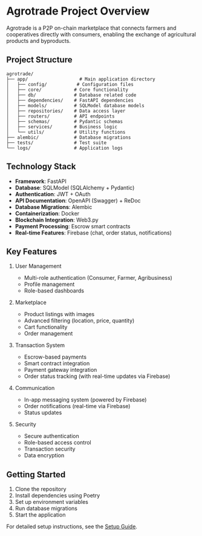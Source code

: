# Agrotrade Project Overview

Agrotrade is a P2P on-chain marketplace that connects farmers and cooperatives directly with consumers, enabling the exchange of agricultural products and byproducts.

## Project Structure

```
agrotrade/
├── app/                   # Main application directory
│   ├── config/           # Configuration files
│   ├── core/            # Core functionality
│   ├── db/              # Database related code
│   ├── dependencies/    # FastAPI dependencies
│   ├── models/          # SQLModel database models
│   ├── repositories/    # Data access layer
│   ├── routers/         # API endpoints
│   ├── schemas/         # Pydantic schemas
│   ├── services/        # Business logic
│   └── utils/           # Utility functions
├── alembic/             # Database migrations
├── tests/               # Test suite
└── logs/                # Application logs
```

## Technology Stack

- **Framework**: FastAPI
- **Database**: SQLModel (SQLAlchemy + Pydantic)
- **Authentication**: JWT + OAuth
- **API Documentation**: OpenAPI (Swagger) + ReDoc
- **Database Migrations**: Alembic
- **Containerization**: Docker
- **Blockchain Integration**: Web3.py
- **Payment Processing**: Escrow smart contracts
- **Real-time Features**: Firebase (chat, order status, notifications)

## Key Features

1. User Management
   - Multi-role authentication (Consumer, Farmer, Agribusiness)
   - Profile management
   - Role-based dashboards

2. Marketplace
   - Product listings with images
   - Advanced filtering (location, price, quantity)
   - Cart functionality
   - Order management

3. Transaction System
   - Escrow-based payments
   - Smart contract integration
   - Payment gateway integration
   - Order status tracking (with real-time updates via Firebase)

4. Communication
   - In-app messaging system (powered by Firebase)
   - Order notifications (real-time via Firebase)
   - Status updates

5. Security
   - Secure authentication
   - Role-based access control
   - Transaction security
   - Data encryption

## Getting Started

1. Clone the repository
2. Install dependencies using Poetry
3. Set up environment variables
4. Run database migrations
5. Start the application

For detailed setup instructions, see the [Setup Guide](02-setup-guide.md). 